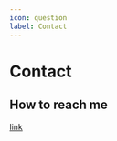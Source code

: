 ```yaml
---
icon: question
label: Contact
---
```

# Contact

## How to reach me


[link](mailto:kyuhwan.shim@u.sogang.ac.kr)

